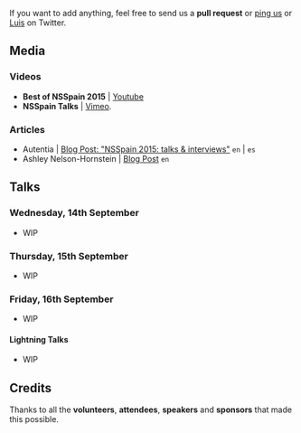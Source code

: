 If you want to add anything, feel free to send us a **pull request** or [ping us](https://twitter.com/nsspain) or [Luis](https://twitter.com/lascorbe) on Twitter.

## Media

### Videos
* **Best of NSSpain 2015** | [Youtube](https://www.youtube.com/watch?v=4J4qYbJLpAs)
* **NSSpain Talks** | [Vimeo](https://vimeo.com/tag:nsspain15).

### Articles
* Autentia | [Blog Post: "NSSpain 2015: talks & interviews"](https://www.autentia.com/2015/10/01/nsspain-2015-talks-interviews/) ``en`` | ``es``
* Ashley Nelson-Hornstein | [Blog Post](http://ashleynh.me/nsspain-2015/) ``en``

## Talks

### Wednesday, 14th September
* WIP

### Thursday, 15th September
* WIP

### Friday, 16th September
* WIP

#### Lightning Talks
* WIP

## Credits
Thanks to all the **volunteers**, **attendees**, **speakers** and **sponsors** that made this possible.
